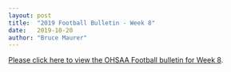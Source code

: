 ```yaml
---
layout: post
title:  "2019 Football Bulletin - Week 8"
date:   2019-10-20
author: "Bruce Maurer"
---
```


[Please click here to view the OHSAA Football bulletin for Week
8](https://storage.googleapis.com/ohsaa-websites/bulletins/2019/2019%20Week%208%20Bulletin.pdf).
